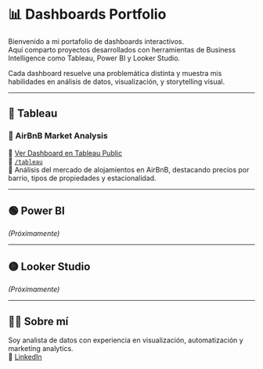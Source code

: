 # 📊 Dashboards Portfolio

Bienvenido a mi portafolio de dashboards interactivos.  
Aquí comparto proyectos desarrollados con herramientas de Business Intelligence como Tableau, Power BI y Looker Studio.

Cada dashboard resuelve una problemática distinta y muestra mis habilidades en análisis de datos, visualización, y storytelling visual.

---

## 🔷 Tableau

### 🏡 AirBnB Market Analysis

📍 [Ver Dashboard en Tableau Public](https://public.tableau.com/app/profile/gabriel8055/viz/AirBnBFullProject_17443022959360/Dashboard2?publish=yes)  
📁 [`/tableau`](tableau/)  
📌 Análisis del mercado de alojamientos en AirBnB, destacando precios por barrio, tipos de propiedades y estacionalidad.

---

## 🟢 Power BI

_(Próximamente)_

---

## 🟡 Looker Studio

_(Próximamente)_

---

## 🙋‍♂️ Sobre mí

Soy analista de datos con experiencia en visualización, automatización y marketing analytics.  
🔗 [LinkedIn]([https://www.linkedin.com/in/TU-LINKEDIN](https://www.linkedin.com/in/gabrielmazzola/))

